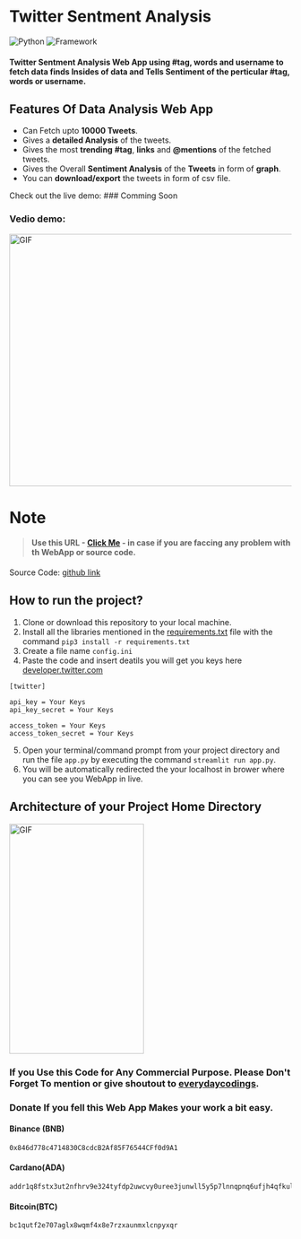 # Twitter Sentment Analysis

![Python](https://img.shields.io/badge/Python-3.8-blueviolet)
![Framework](https://img.shields.io/badge/Framework-sreamlit-red)


#### **Twitter Sentment Analysis Web App**  using #tag, words and username to fetch data finds Insides of data and Tells Sentiment of the perticular #tag, words or username. 


## Features Of Data Analysis Web App
- Can Fetch upto **10000 Tweets**.
- Gives a **detailed Analysis** of the tweets.
- Gives the most **trending** **#tag**, **links** and **@mentions** of the fetched tweets.
- Gives the Overall **Sentiment Analysis** of the **Tweets** in form of **graph**.
- You can **download/export** the tweets in form of csv file.



Check out the live demo: ### Comming Soon

### Vedio demo:
<p><img  alt="GIF" src="https://github.com/everydaycodings/Twitter-Sentimental-Analysis-WebApp/blob/master/presentation/demo.gif" width="800" height="450" /></p>

# Note

> #### Use this URL - [Click Me](https://github.com/everydaycodings/Twitter-Sentimental-Analysis-WebApp/issues/new) - in case if you are faccing any problem with th WebApp or source code.



Source Code: [github link](https://github.com/everydaycodings/Twitter-Sentimental-Analysis-WebApp)


## How to run the project?

1. Clone or download this repository to your local machine.
2. Install all the libraries mentioned in the [requirements.txt](https://github.com/everydaycodings/Twitter-Sentimental-Analysis-WebApp/blob/master/requirements.txt) file with the command `pip3 install -r requirements.txt`
3. Create a file name `config.ini`
4. Paste the code and insert deatils you will get you keys here [developer.twitter.com](https://developer.twitter.com/en)
```
[twitter]

api_key = Your Keys
api_key_secret = Your Keys

access_token = Your Keys
access_token_secret = Your Keys
```
5. Open your terminal/command prompt from your project directory and run the file `app.py` by executing the command `streamlit run app.py`.
6. You will be automatically redirected the your localhost in brower where you can see you WebApp in live.

## Architecture of your Project Home Directory
<p><img  alt="GIF" src="https://github.com/everydaycodings/Twitter-Sentimental-Analysis-WebApp/blob/master/presentation/pic1.png" width="240" height="410" /></p>


### If you Use this Code for Any Commercial Purpose. Please Don't Forget To mention or give shoutout to [everydaycodings](https://github.com/everydaycodings).

### Donate If you fell this Web App Makes your work a bit easy.

#### Binance (BNB)
```
0x846d778c4714830C8cdcB2Af85F76544CFf0d9A1
```
#### Cardano(ADA)
```
addr1q8fstx3ut2nfhrv9e324tyfdp2uwcvy0uree3junwll5y5p7lnnqpnq6ufjh4qfkul9tvx49udsnyq7vmst6huvngyss72e63v
```

#### Bitcoin(BTC)
```
bc1qutf2e707aglx8wqmf4x8e7rzxaunmxlcnpyxqr
```
